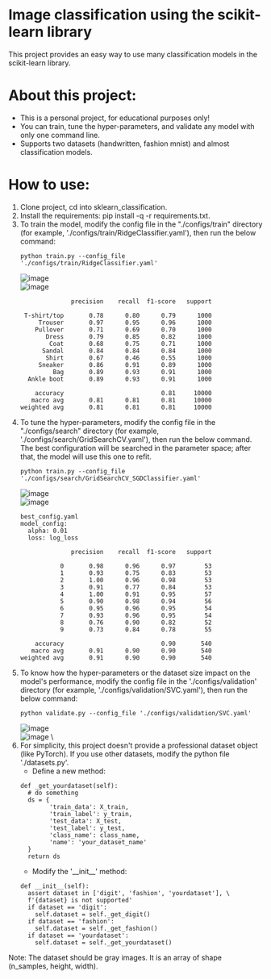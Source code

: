 # Image classification using the scikit-learn library
This project provides an easy way to use many classification models in the scikit-learn library.
# About this project:
- This is a personal project, for educational purposes only!
- You can train, tune the hyper-parameters, and validate any model with only one command line.
- Supports two datasets (handwritten, fashion mnist) and almost classification models.
# How to use:
1. Clone project, cd into sklearn_classification.
2. Install the requirements: pip install -q -r requirements.txt.
3. To train the model, modify the config file in the "./configs/train" directory (for example, './configs/train/RidgeClassifier.yaml'), then run the below command:
    ```
    python train.py --config_file './configs/train/RidgeClassifier.yaml'
    ```
    ![image](results/RidgeClassifier/version_0/images/confusion_matrix.png) \
    ![image](results/RidgeClassifier/version_0/images/fashion_predicted.png)
    ```
                  precision    recall  f1-score   support
    
     T-shirt/top       0.78      0.80      0.79      1000
         Trouser       0.97      0.95      0.96      1000
        Pullover       0.71      0.69      0.70      1000
           Dress       0.79      0.85      0.82      1000
            Coat       0.68      0.75      0.71      1000
          Sandal       0.84      0.84      0.84      1000
           Shirt       0.67      0.46      0.55      1000
         Sneaker       0.86      0.91      0.89      1000
             Bag       0.89      0.93      0.91      1000
      Ankle boot       0.89      0.93      0.91      1000
    
        accuracy                           0.81     10000
       macro avg       0.81      0.81      0.81     10000
    weighted avg       0.81      0.81      0.81     10000
    ```
4. To tune the hyper-parameters, modify the config file in the "./configs/search" directory (for example, './configs/search/GridSearchCV.yaml'), then run the below command. The best configuration will be searched in the parameter space; after that, the model will use this one to refit.
    ```
    python train.py --config_file './configs/search/GridSearchCV_SGDClassifier.yaml'
    ```
    ![image](results/SGDClassifier/version_0/images/confusion_matrix.png) \
    ![image](results/SGDClassifier/version_0/images/digit_predicted.png)
    ```
    best_config.yaml
    model_config:
      alpha: 0.01
      loss: log_loss
    ```
    ```
                  precision    recall  f1-score   support
    
               0       0.98      0.96      0.97        53
               1       0.93      0.75      0.83        53
               2       1.00      0.96      0.98        53
               3       0.91      0.77      0.84        53
               4       1.00      0.91      0.95        57
               5       0.90      0.98      0.94        56
               6       0.95      0.96      0.95        54
               7       0.93      0.96      0.95        54
               8       0.76      0.90      0.82        52
               9       0.73      0.84      0.78        55
    
        accuracy                           0.90       540
       macro avg       0.91      0.90      0.90       540
    weighted avg       0.91      0.90      0.90       540
    ```
5. To know how the hyper-parameters or the dataset size impact on the model's performance, modify the config file in the './configs/validation' directory (for example, './configs/validation/SVC.yaml'), then run the below command:
    ```
    python validate.py --config_file './configs/validation/SVC.yaml'
    ```
    ![image](results/SVC/version_0/learning_curve.png) \
    ![image](results/SVC/version_0/validation_curve.png) \
6. For simplicity, this project doesn't provide a professional dataset object (like PyTorch). If you use other datasets, modify the python file './datasets.py'.
    - Define a new method:
    ```
    def _get_yourdataset(self):
      # do something
      ds = {
            'train_data': X_train,
            'train_label': y_train,
            'test_data': X_test,
            'test_label': y_test,
            'class_name': class_name,
            'name': 'your_dataset_name'
      }
      return ds
    ```
    - Modify the '\_\_init\_\_' method:
    ```
    def __init__(self):
      assert dataset in ['digit', 'fashion', 'yourdataset'], \
      f'{dataset} is not supported'
      if dataset == 'digit':
        self.dataset = self._get_digit()
      if dataset == 'fashion':
        self.dataset = self._get_fashion()
      if dataset == 'yourdataset':
        self.dataset = self._get_yourdataset()
    ```
Note: The dataset should be gray images. It is an array of shape (n_samples, height, width).







